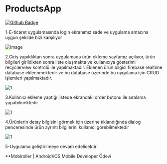 # ProductsApp
[![Github Badge](https://img.shields.io/badge/-Github-000?style=quare&labelColor=000&logo=Github&logoColor=white&link=link)](link) 

1-E-ticaret uygulamasında login ekranımız sade ve uygulama amacına uygun şekilde bizi karşılıyor

![image](https://user-images.githubusercontent.com/35520725/137643258-845bac81-290e-4a81-bd01-dad57101ab4e.png)

2.Giriş yapıldıktan sonra uygulamada ürün ekleme sayfamız açılıyor, ürün bilgileri girildikten sonra liste oluşmakta ve kullanıcıya gösterimi recyclerview kontrolü ile yapılmaktadır. Eklenen ürün bilgisi firebase realtime database eklennmektedir ve bu database üzerinde bu uygulama için CRUD işlemleri yapılmaktadır.

![1](https://user-images.githubusercontent.com/35520725/137643578-05dcf548-555a-41f9-b4fd-35c27d33703e.png)

3.Kullanıcı ekleme yaptığı listede ekrandaki order butonu ile sıralama yapabilmektedir

![1](https://user-images.githubusercontent.com/35520725/137643661-8a6ccc19-7c4c-40e5-a6aa-e3eb150d84d5.png)

4.Ürünlerin detay bilgisini görmek için üzerine tıklandığında dialog penceresinde ürün ayrıntı bilgilerini kullanıcı görebilmektedir

![1](https://user-images.githubusercontent.com/35520725/137643739-a986ad6d-8646-46fa-a463-0e9a3bc843cf.png)

5-Uygulama geliştirilmeye devam edelicektir

**Mobiroller | Android/iOS Mobile Developer Ödevi
